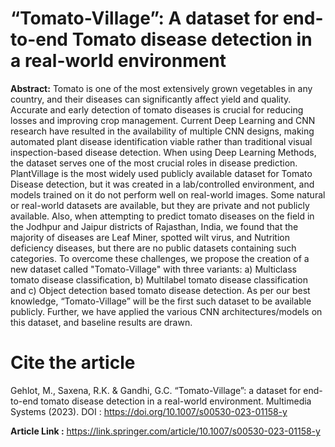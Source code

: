 # “Tomato-Village”: A dataset for end-to-end Tomato disease detection in a real-world environment

**Abstract:**
Tomato is one of the most extensively grown vegetables in any country, and their diseases can significantly affect yield and quality. Accurate and early detection of tomato diseases is crucial for reducing losses and improving crop management. Current Deep Learning and CNN research have resulted in the availability of multiple CNN designs, making automated plant disease identification viable rather than traditional visual inspection-based disease detection. When using Deep Learning Methods, the dataset serves one of the most crucial roles in disease prediction. PlantVillage is the most widely used publicly available dataset for Tomato Disease detection, but it was created in a lab/controlled environment, and models trained on it do not perform well on real-world images. Some natural or real-world datasets are available, but they are private and not publicly available. Also, when attempting to predict tomato diseases on the field in the Jodhpur and Jaipur districts of Rajasthan, India, we found that the majority of diseases are Leaf Miner, spotted wilt virus, and Nutrition deficiency diseases, but there are no public datasets containing such categories. To overcome these challenges, we propose the creation of a new dataset called "Tomato-Village" with three variants: a) Multiclass tomato disease classification, b) Multilabel tomato disease classification and c) Object detection based tomato disease detection. As per our best knowledge, “Tomato-Village” will be the first such dataset to be available publicly. Further, we have applied the various CNN architectures/models on this dataset, and baseline results are drawn.

# Cite the article
Gehlot, M., Saxena, R.K. & Gandhi, G.C. “Tomato-Village”: a dataset for end-to-end tomato disease detection in a real-world environment. Multimedia Systems (2023). DOI : https://doi.org/10.1007/s00530-023-01158-y

**Article Link :**
https://link.springer.com/article/10.1007/s00530-023-01158-y

